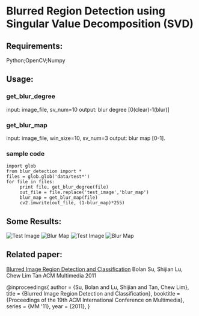 # Blurred Region Detection using Singular Value Decomposition (SVD)

## Requirements:
Python;OpenCV;Numpy

## Usage:

### get_blur_degree
input: image_file, sv_num=10
output: blur degree [0(clear)-1(blur)]

### get_blur_map
input: image_file, win_size=10, sv_num=3
output: blur map [0-1].

### sample code

````
import glob
from blur_detection import *
files = glob.glob('data/test*')
for file in files:
     print file, get_blur_degree(file)
     out_file = file.replace('test_image','blur_map')
     blur_map = get_blur_map(file)
     cv2.imwrite(out_file, (1-blur_map)*255)
````

## Some Results:

![Test Image](data/test_image1.jpg "test_image")
![Blur Map](data/blur_map1.jpg "blur_map")
![Test Image](data/test_image4.jpg "test_image")
![Blur Map](data/blur_map4.jpg "blur_map")


## Related paper:
[Blurred Image Region Detection and Classification](http://fled.github.io/paper/blur.pdf)
Bolan Su, Shijian Lu, Chew Lim Tan
ACM Multimedia 2011

@inproceedings{
 author = {Su, Bolan and Lu, Shijian and Tan, Chew Lim},
 title = {Blurred Image Region Detection and Classification},
 booktitle = {Proceedings of the 19th ACM International Conference on Multimedia},
 series = {MM '11},
 year = {2011},
} 
